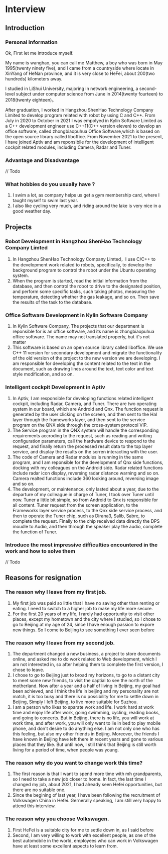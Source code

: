 # Interview

## Introduction

### Personal information 

Ok, First let me introduce myself.

My name is wanghao, you can call me Matthew, a boy who was born in May 1995(twenty ninety five), and I came from a countryside where locate in XinYang of HeNan province, and it is very close to HeFei, about 200(two hundreds) kilometers away.

I studied in LiShui University, majoring in network engineering, a second-level subject under computer science from June in 2014(twenty fourteen) to 2018(twenty eighteen)。

After graduation, I worked in Hangzhou ShenHao Technology Company Limited to develop program related with robot by using C and C++. From July in 2020 to October in 2021 I was empolyed in Kylin Software Limited as a C++ development engineer use C++11(C++ version eleven) to develop an office software, called zhongbiaopuhua Office Software,which is based on the open source library called liboffice. From November 2021 to the present, I have joined Aptiv and am reponsibile for  the development of intelligent cockpit related modules, including Camera, Radar and Tuner.

### Advantage and Disadvantage
// Todo

### What hobbies do you usually have ?
1. I swim a lot, as company helps us get a gym membership card, where I taught myself to swim last year.
2. I also like cycling very much, and riding around the lake is very nice in a good weather day.

## Projects
### Robot Development in Hangzhou ShenHao Technology Company Limted
1. In Hangzhou ShenHao Technology Company Limted，I use C/C++ to the development work related to robots, specifically, to develop the background program to control the robot under the Ubuntu operating system. 
2. When the program is started, read the initial information from the database, and then control the robot to drive to the designated position, and perform some specific tasks, such taking photos, measuring the temperature, detecting whether the gas leakage, and so on. Then save the results of the task to the database.

### Office Software Development in Kylin Software Company
1. In Kylin Software Company, The projects that our department is reponsible for is an office software, and its name is zhongbiaopuhua office software. The name may not translated properly, but it's not matter
2. This software is based on an open source library called liboffice. We use C++ 11 version for secondary development and migrate the functionality of the old version of the project to the new version we are developing. I am responsible for developing the content related to the text in the document, such as drawing lines around the text, text color and text style modification, and so on.

### Intelligent cockpit Development in Aptiv
1. In Aptiv, I am responsible for developing functions related intelligent cockpit, including Radar, Camera, and Tuner. There are two operating system in our board, which are Android and Qnx. The function request is generated by the user clicking on the screen, and then sent to the Hal layer through the frameworks layer, and then sent to the service program on the QNX side through the cross-system protocol VIP.
2. The Service program in the QNX system will handle the corresponding requirements accroding to the request, such as reading and writing configuration parameters, call the hardware device to respond to the request, and finally return the processed result data to the top layer service, and display the results on the scrren interacting with the user.
3. The code of Camera and Radar modules is running in the same program, and I am reponsible for the development of Qnx side functions, docking with my colleagues on the Android side. Radar related functions include radar icon display, reversing radar distance warning and so on. Camera realted functions include 360 looking around, reversing image and so on.
4. The development, or maintenance, only lasted about a year, due to the departure of my colleague in charge of Tuner, I took over Tuner until now. Tuner a little bit simple, so from Android to Qnx is responsible for all content. Tuner request from the screen application, to the Frameworks layer service process, to the Qnx side service process, and then to operate the Tuner chip, such as Dirana3, Salib, Sabre, to complete the request. Finally to the chip received data directly the DPS moudle to Audio, and then through the speaker play the audio, complete the function of Tuner.

### Introduce the most impressive difficulties encountered in the work and how to solve them
// Todo

## Reasons for resignation

### The reason why I leave from my first job.
1. My first job was paid so little that I have no saving other than renting or eating. I need to switch to a higher job to make my life more secure.
2. For the first 20 years of my life, I rarely had opportunity to visit other places, except my hometown and the city where I studied, so I chose to go to Beijing at my age of 24, since I have enough passion to expore new things. So I come to Beijing to see something I ever seen before

### The reason why I leave from my second job.
1. The department changed a new business, a project to store documents online, and asked me to do work related to Web development, which I am not interested in, so after helping them to complete the first version, I chose to leave.
2. I chose to go to Beijing just to broad my horizons, to go to a distant city to meet some new friends, to visit the captial to see the north of the motherland. Now after a year and a half of living in Beijing, my goal had been achieved, and I think the life in beijing and my personality are not match, it is too busy and there is no possibility for me to settle down in Beijing, Simply I left Beijing, to live more suitable for Suzhou.
3. I am a person who likes to sparate work and life. I work hard at work time and enjoy life after work, going swimming, cycling, reading books, and going to concerts. But in Beijing, there is no life, you will work at work time, and after work, you will only want to lie in bed to play mobile phone, and don't desire to do anything else. I am not only one who has this feeling, but also my other friends in Beijing. Moreover, the friends I have known in Beijing have left there in recent years and gone to various places that they like. But until now, I still think that Beijing is still worth living for a period of time, when people was young.

### The reason why do you want to change work this time?
1. The first reason is that I want to spend more time with mh grandparents, so I need to take a new job closer to home. In fact, the last time I changed my job, about 2021, I had already seen Hefei opportunities, but there are no suitable one.
2. Since the begining of last year, I have been following the recruitment of Volkswagen China in Hefei. Gernerally speaking, I am still very happy to attend this interview.

### The reason why you choose Volkswagen.
1. First HeFei is a suitable city for me to settle down in, as I said before
2. Second, I am very willing to work with excellent people, as one of the best automobile in the world, employees who can work in Volkswagen have at least some excellent aspects to learn from.